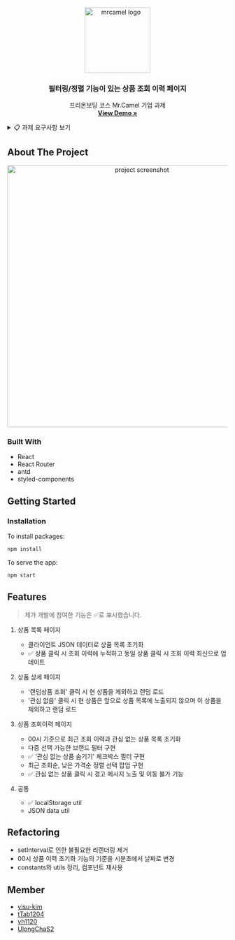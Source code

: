 <!-- PROJECT LOGO -->
<br />
<p align="center">
  <a href="https://mrcamel.co.kr/">
    <img src="https://user-images.githubusercontent.com/37607373/133888216-450f5fa1-5211-4ffc-be5c-c0689ebbfcdf.jpg" alt="mrcamel logo" width=150 />
  </a>

  <h3 align="center">필터링/정렬 기능이 있는 상품 조회 이력 페이지</h3>
  
  <p align="center">
    프리온보딩 코스 Mr.Camel 기업 과제
    <br />
    <a href="https://mr-camel.netlify.app/"><strong>View Demo »</strong></a>
  </p>
</p>

<!-- Assignment Requirements -->
<details>
  <summary>📋 과제 요구사항 보기</summary>
  <div markdown="1">

#### 기본 요구 사항

- ClassComponent 사용해서 만들어 주세요.
- SessionStorage 또는 LocalStorage 사용해서 이력을 관리해 주세요.
- 외부 API를 사용하지 않고, Client의 리소스만 사용합니다.

#### 페이지 별 상세 기능

1. 상품상세 페이지 (/product)

- 제목, 브랜드, 가격 상품 100개 json 사용
- 상품상세 조회 시 이력데이터 누적하고, 동일 상품 조회 시 최신 데이터로 갱신
- '랜덤상품 조회' 클릭 시 현 상품을 제외하고 랜덤 로드
- '관심 없음' 클릭 시 랜덤 로드하며, 현 상품은 앞으로 상품상세에서 노출되지 않음

2. 상품 조회이력 목록 페이지 (/recentList)

- 00시 기준으로 최근 조회이력과 관심 없는 상품목록 초기화
- 별도 페이징 처리 없이 전체 로드
- (목록 상단) 필터: '브랜드'(전체 및 존재하는 브랜드 목록으로 구성), 다중선택 가능
- (목록 상단) 필터: '관심 없는 상품 숨기기' 체크박스
- (선택 팝업) 정렬: 최근 조회 순, 낮은 가격 순
- 상품 클릭 시 '상품상세 페이지'로 이동, 관심 없는 상품 클릭 시 경고메세지 노출되며 이동하지 않음

#### 기대결과

1. 편리하게 Storage를 사용할 수 있는 Utils 생성
2. '최근 조회이력 목록'에서 정렬/필터의 자연스러운 갱신 처리

  </div>
</details>

## About The Project

<p align="center">
  <img src="https://user-images.githubusercontent.com/37607373/133888377-1093575c-bd62-4d7e-868e-f1813a9ca49a.png" alt="project screenshot" height=600 />
</p>

### Built With

- React
- React Router
- antd
- styled-components

## Getting Started

### Installation

To install packages:

```sh
npm install
```

To serve the app:

```sh
npm start
```

## Features

> 제가 개발에 참여한 기능은 ✅로 표시했습니다.

1. 상품 목록 페이지

   - 클라이언트 JSON 데이터로 상품 목록 초기화
   - ✅ 상품 클릭 시 조회 이력에 누적하고 동일 상품 클릭 시 조회 이력 최신으로 업데이트

2. 상품 상세 페이지

   - '랜덤상품 조회' 클릭 시 현 상품을 제외하고 랜덤 로드
   - '관심 없음' 클릭 시 현 상품은 앞으로 상품 목록에 노출되지 않으며 이 상품을 제외하고 랜덤 로드

3. 상품 조회이력 페이지

   - 00시 기준으로 최근 조회 이력과 관심 없는 상품 목록 초기화
   - 다중 선택 가능한 브랜드 필터 구현
   - ✅ '관심 없는 상품 숨기기' 체크박스 필터 구현
   - 최근 조회순, 낮은 가격순 정렬 선택 팝업 구현
   - ✅ 관심 없는 상품 클릭 시 경고 메시지 노출 및 이동 불가 기능

4. 공통
   - ✅ localStorage util
   - JSON data util

## Refactoring

- setInterval로 인한 불필요한 리렌더링 제거
- 00시 상품 이력 초기화 기능의 기준을 시분초에서 날짜로 변경
- constants와 utils 정리, 컴포넌트 재사용

## Member

- [yisu-kim](https://github.com/yisu-kim)
- [tTab1204](https://github.com/tTab1204)
- [yh1120](https://github.com/yh1120)
- [UlongChaS2](https://github.com/UlongChaS2)
